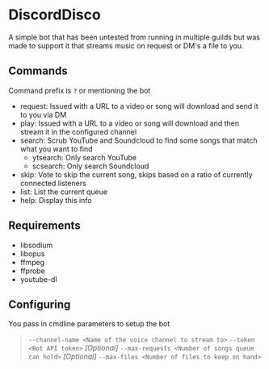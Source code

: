 # DiscordDisco
A simple bot that has been untested from running in multiple guilds but was made to support it
that streams music on request or DM's a file to you.

## Commands
Command prefix is `?` or mentioning the bot
- request: Issued with a URL to a video or song will download and send it to you via DM
- play: Issued with a URL to a video or song will download and then stream it in the configured channel
- search: Scrub YouTube and Soundcloud to find some songs that match what you want to find
  - ytsearch: Only search YouTube
  - scsearch: Only search Soundcloud
- skip: Vote to skip the current song, skips based on a ratio of currently connected listeners
- list: List the current queue
- help: Display this info

## Requirements
- libsodium
- libopus
- ffmpeg
- ffprobe
- youtube-dl

## Configuring
You pass in cmdline parameters to setup the bot
> `--channel-name <Name of the voice channel to stream to>`
> `--token <Bot API token>`
> *[Optional]* `--max-requests <Number of songs queue can hold>`
> *[Optional]* `--max-files <Number of files to keep on hand>`